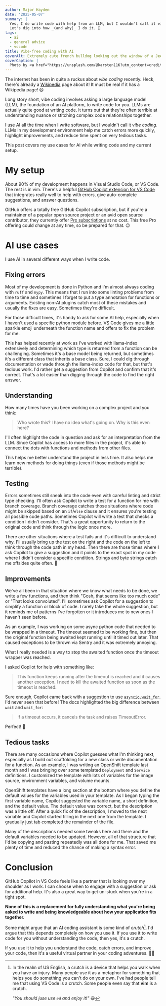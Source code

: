 ```yaml
---
author: Major Hayden
date: '2025-05-07'
summary: |
  Yes, I do write code with help from an LLM, but I wouldn't call it vibe coding.
  Let's dig into how _(and why)_ I do it. 🤖
tags: 
  - ai
  - general advice
  - vscode
title: Vibe-free coding with AI
coverAlt: Extremely cute french bulldog looking out the window of a Jeep Wrangler
coverCaption: |
  Photo by <a href="https://unsplash.com/@karsten116?utm_content=creditCopyText&utm_medium=referral&utm_source=unsplash">Karsten Winegeart</a> on <a href="https://unsplash.com/photos/dog-looks-out-the-window-of-a-car-Y6AcV8Qdafw?utm_content=creditCopyText&utm_medium=referral&utm_source=unsplash">Unsplash</a>   
---
```


The internet has been in quite a ruckus about _vibe coding_ recently.
Heck, there's already a [Wikipedia] page about it!
It must be real if it has a Wikipedia page! 😆

Long story short, vibe coding involves asking a large language model (LLM), the foundation of an AI platform, to write code for you.
LLMs are actually quite good at writing code.
It turns out that they're often terrible at understanding nuance or stitching complex code relationships together.

I use AI all the time when I write software, but I wouldn't call it _vibe coding_.
LLMs in my development environment help me catch errors more quickly, highlight improvements, and reduce time spent on very tedious tasks.

This post covers my use cases for AI while writing code and my current setup.

[Wikipedia]: https://en.wikipedia.org/wiki/Vibe_coding

# My setup

About 90% of my development happens in Visual Studio Code, or VS Code.
The rest is in vim. 
There's a helpful [GitHub Copilot extension for VS Code] that integrates really well to help with errors, give auto-complete suggestions, and answer questions.

GitHub offers a totally free GitHub Copilot subscription, but if you're a maintainer of a popular open source project or an avid open source contributor, they currently offer [Pro subscriptions] at no cost.
This free Pro offering could change at any time, so be prepared for that. 😉

[GitHub Copilot extension for VS Code]: https://code.visualstudio.com/docs/copilot/overview
[Pro subscriptions]: https://docs.github.com/en/copilot/managing-copilot/managing-copilot-as-an-individual-subscriber/getting-started-with-copilot-on-your-personal-account/about-individual-copilot-plans-and-benefits

# AI use cases

I use AI in several different ways when I write code.

## Fixing errors

Most of my development is done in Python and I'm almost always coding with `ruff` and `mypy`.
This means that I run into some linting problems from time to time and sometimes I forget to put a type annotation for functions or arguments.
Existing non-AI plugins catch most of these mistakes and usually the fixes are easy.
Sometimes they're difficult.

For those difficult times, it's handy to ask for some AI help, especially when I haven't used a specific python module before.
VS Code gives me a little sparkle emoji underneath the function name and offers to fix the problem for me.

This has helped recently at work as I've worked with llama-index extensively and determining which type is returned from a function can be challenging.
Sometimes it's a base model being returned, but sometimes it's a different class that inherits a base class.
Sure, I could dig through documentation or wade through the llama-index code for that, but that's tedious work.
I'd rather get a suggestion from Copilot and confirm that it's correct.
That's a lot easier than digging through the code to find the right answer.

## Understanding

How many times have you been working on a complex project and you think:

> Who wrote this?
> I have no idea what's going on.
> Why is this even here?

I'll often highlight the code in question and ask for an interpretation from the LLM.
Since Copilot has access to more files in the project, it's able to connect the dots with functions and methods from other files.

This helps me better understand the project in less time.
It also helps me learn new methods for doing things (even if those methods might be terrible).

## Testing

Errors sometimes still sneak into the code even with careful linting and strict type checking.
I'll often ask Copilot to write a test for a function for me with branch coverage.
Branch coverage catches those situations where code might be skipped based on an `if`/`else` clause and it ensures you're testing all possible code paths.
Sometimes Copilot will write a test that checks a condition I didn't consider.
That's a great opportunity to return to the original code and think through the logic once more.

There are other situations where a test fails and it's difficult to understand why.
I'll usually bring up the test on the right and the code on the left to think through the code path in my head.
Then there are those times where I ask Copilot to give a suggestion and it points to the exact spot in my code where I didn't consider a specific condition.
Strings and byte strings catch me offsides quite often. 🤭

## Improvements

We've all been in that situation where we know what needs to be done, we write a few functions, and then think "Gosh, that seems like too much code" or "That looks convoluted".
I'll sometimes ask Copilot for a suggestion to simplify a function or block of code.
I rarely take the whole suggestion, but it reminds me of patterns I've forgotten or it introduces me to new ones I haven't seen before.

As an example, I was working on some async python code that needed to be wrapped in a timeout.
The timeout seemed to be working fine, but then the original function being awaited kept running until it timed out later.
That caused exceptions to be thrown via Sentry and it was extremely annoying.

What I really needed is a way to stop the awaited function once the timeout wrapper was reached.

I asked Copilot for help with something like:

> This function keeps running after the timeout is reached and it causes another exception.
> I need to kill the awaited function as soon as the timeout is reached.

Sure enough, Copilot came back with a suggestion to use [`asyncio.wait_for`](https://docs.python.org/3/library/asyncio-task.html#asyncio.wait_for).
I'd never seen that before!
The docs highlighted the big difference between `wait` and `wait_for`:

> If a timeout occurs, it cancels the task and raises TimeoutError.

Perfect! 🎉

## Tedious tasks

There are many occasions where Copilot guesses what I'm thinking next, especially as I build out scaffolding for a new class or write documentation for a function.
As an example, I was writing an OpenShift template last month and I was bringing over some templated `Deployment` and `Service` definitions.
I customized the template with lots of variables for the image source, environment variables, and volume mounts.

OpenShift templates have a long section at the bottom where you define the default values for the variables used in your template.
As I began typing the first variable name, Copilot suggested the variable name, a short definition, and the default value.
The default value was correct, but the description was a little off.
After a quick fix of the description, I moved to the next variable and Copilot started filling in the next one from the template.
I gradually just tab completed the remainder of the file.

Many of the descriptions needed some tweaks here and there and the default variables needed to be updated.
However, all of that structure that I'd be copying and pasting repeatedly was all done for me.
That saved me plenty of time and reduced the chance of making a syntax error.

# Conclusion

GitHub Copilot in VS Code feels like a partner that is looking over my shoulder as I work.
I can choose when to engage with a suggestion or ask for additional help.
It's also a great way to get un-stuck when you're in a tight spot.

**None of this is a replacement for fully understanding what you're being asked to write and being knowledgeable about how your application fits together.**

Some might argue that an AI coding assistant is some kind of _crutch_[^crutch].
I'd argue that this depends completely on how you use it.
If you use it to write code for you without understanding the code, then yes, it's a crutch.

If you use it to help you understand the code, catch errors, and improve your code, then it's a useful virtual partner in your coding adventures. 🧗‍♂️

[^crutch]: In the realm of US English, a crutch is a device that helps you walk when you have an injury.
    Many people use it as a metaphor for something that helps you do something you can't do on your own.
    I've had people tell me that using VS Code is a crutch.
    Some people even say that **vim** is a crutch.
    
    _"You should juse use `ed` and enjoy it!"_ 😆
